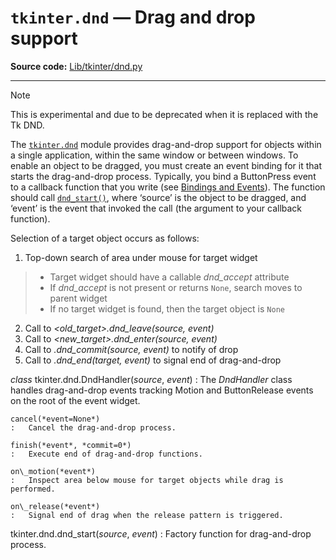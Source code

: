 `tkinter.dnd` — Drag and drop support
=====================================

**Source code:** [Lib/tkinter/dnd.py](https://github.com/python/cpython/tree/3.13/Lib/tkinter/dnd.py)

---

Note

This is experimental and due to be deprecated when it is replaced
with the Tk DND.

The [`tkinter.dnd`](#module-tkinter.dnd "tkinter.dnd: Tkinter drag-and-drop interface (Tk)") module provides drag-and-drop support for objects within
a single application, within the same window or between windows. To enable an
object to be dragged, you must create an event binding for it that starts the
drag-and-drop process. Typically, you bind a ButtonPress event to a callback
function that you write (see [Bindings and Events](tkinter.html#bindings-and-events)). The function should
call [`dnd_start()`](#tkinter.dnd.dnd_start "tkinter.dnd.dnd_start"), where ‘source’ is the object to be dragged, and ‘event’
is the event that invoked the call (the argument to your callback function).

Selection of a target object occurs as follows:

1. Top-down search of area under mouse for target widget

> * Target widget should have a callable *dnd\_accept* attribute
> * If *dnd\_accept* is not present or returns `None`, search moves to parent widget
> * If no target widget is found, then the target object is `None`

2. Call to *<old\_target>.dnd\_leave(source, event)*
3. Call to *<new\_target>.dnd\_enter(source, event)*
4. Call to *<target>.dnd\_commit(source, event)* to notify of drop
5. Call to *<source>.dnd\_end(target, event)* to signal end of drag-and-drop

*class* tkinter.dnd.DndHandler(*source*, *event*)
:   The *DndHandler* class handles drag-and-drop events tracking Motion and
    ButtonRelease events on the root of the event widget.

    cancel(*event=None*)
    :   Cancel the drag-and-drop process.

    finish(*event*, *commit=0*)
    :   Execute end of drag-and-drop functions.

    on\_motion(*event*)
    :   Inspect area below mouse for target objects while drag is performed.

    on\_release(*event*)
    :   Signal end of drag when the release pattern is triggered.

tkinter.dnd.dnd\_start(*source*, *event*)
:   Factory function for drag-and-drop process.